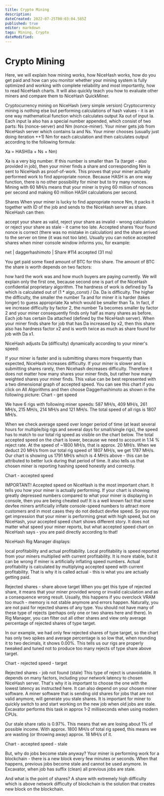 ```yaml
---
title: Crypto Mining
description: 
dateCreated: 2022-07-25T00:03:04.585Z
published: true
editor: markdown
tags: Mining, Crypto
dateModified: 
---
```

# Crypto Mining
Here, we will explain how mining works, how NiceHash works, how do you get paid and how can you monitor whether your mining system is fully optimized and working with complete reliability and most importantly, how to read NiceHash charts. It will also quickly teach you how to evaluate other miners and compare them to NiceHash QuickMiner.

Cryptocurrency mining on NiceHash (very simple version)
Cryptocurrency mining is nothing else but performing calculations of hash values - it is an one way mathematical function which calculates output Xa out of input Ia. Each input Ia also has a special number appended, which consist of two parts: Ns (nonce-server) and Nm (nonce-miner). Your miner gets job from NiceHash server which contains Ia and Ns. Your miner chooses (usually just doing iteration ++1) Nm for each calculation and then calculates output according to the following formula:

Xa = HASH(Ia + Ns + Nm)

Xa is a very big number. If this number is smaller than Ta (target - also provided in job), then your miner finds a share and corresponding Nm is sent to NiceHash as proof-of-work. This proves that your miner actually performed work to find appropriate nonce. Because HASH is an one way function, there is no other possibility for miner but to try many nonces. Mining with 60 MH/s means that your miner is trying 60 million of nonces per second and making 60 million HASH calculations per second.

Shares
When your miner is lucky to find appropriate nonce Nm, it packs it together with ID of the job and sends to the NiceHash server as share. NiceHash can then:

accept your share as valid,
reject your share as invalid - wrong calculation or
reject your share as stale - it came too late.
Accepted shares
Your found nonce is correct (there was no mistake in calculation) and the share arrived to the server on time (it was not too late). Usually you can notice accepted shares when miner console window informs you, for example:

net | daggerhashimoto | Share #114 accepted (31 ms)

You get paid some fixed amount of BTC for this share. The amount of BTC the share is worth depends on two factors:

how hard the work was and
how much buyers are paying currently.
We will explain only the first one, because second one is part of the NiceHash confidential proprietary algorithm. The hardness of work is defined by Ta which is calculated out of (1 * algo_const) / Da. Da is difficulty. The higher the difficulty, the smaller the number Ta and for miner it is harder (takes longer) to guess appropriate Xa which would be smaller than Ta. In fact, if we increase difficulty by factor 2, the number Ta becomes smaller by factor 2 and your miner consequently finds only half as many shares as before. Each job has certain Da attached (defined by the NiceHash server). When your miner finds share for job that has Da increased by x2, then this share also has hardness factor x2 and is worth twice as much as share found for job with Da x1.

NiceHash adjusts Da (difficulty) dynamically according to your miner's speed:

If your miner is faster and is submitting shares more frequently than expected, NiceHash increases difficulty.
If your miner is slower and is submitting shares rarely, then Nicehash decreases difficulty.
Therefore it does not matter how many shares your miner finds, but rather how many weighted shares your miner finds. This value can be best represented with a two dimensional graph of accepted speed. You can see this chart if you click on All Algorithms and then choose Daggerhashimoto as shown in the following picture: Chart - get speed

We have 6 rigs with following miner speeds: 587 MH/s, 409 MH/s, 261 MH/s, 215 MH/s, 214 MH/s and 121 MH/s. The total speed of all rigs is 1807 MH/s.

When we check average speed over longer period of time (at least several hours for multiple/big rigs and several days for small/single rigs), the speed has to match to our total rig speed as visible on the chart below. The total accepted speed on the chart is lower, because we need to account in 1.14 % reject rate. At the speed of ~1800 MH/s, that is approx. 20 MH/s. When we deduct 20 MH/s from our total rig speed of 1807 MH/s, we get 1787 MH/s. Our chart is showing us 1791 MH/s which is 4 MH/s above - this can be attributed to better luck during that period of time. It also tells us that chosen miner is reporting hashing speed honestly and correctly.

Chart - accepted speed

IMPORTANT! Accepted speed on NiceHash is the most important chart. It tells you how your miner is actually performing. If your chart is showing greatly depressed numbers compared to what your miner is displaying in console, then you are being cheated out! It is a well known fact that some devfee miners artificially inflate console-speed numbers to attract more customers and in most cases they do not deduct devfee speed. So you may get impression that your miner is performing great with high speed, but on NiceHash, your accepted speed chart shows different story. It does not matter what speed your miner reports, but what accepted speed chart on NiceHash says - you are paid directly according to that!

NiceHash Rig Manager displays:

local profitability and
actual profitability.
Local profitability is speed reported from your miners multiplied with current profitability. It is more stable, but it can be wrong if miner is artificially inflating speed numbers. Actual profitability is calculated by multiplying accepted speed with current profitability. That is why it is called actual - this is what you are actually getting paid.

Rejected shares - share above target
When you get this type of rejected share, it means that your miner provided wrong or invalid calculation and as a consequence wrong result. Usually, this happens if you overclock VRAM too much - memory is not stable anymore and errors happen. Naturally, you are not paid for rejected shares of any type. You should not have many of these type of rejects (perhaps only one or two shares here and there). In Rig Manager, you can filter out all other shares and view only average percentage of rejected shares of type target.

In our example, we had only few rejected shares of type target, so the chart has only two spikes and average percentage is so low that, when rounding it to two decimals, it shows 0.00%. This tells us our rigs are properly tweaked and tuned not to produce too many rejects of type share above target.

Chart - rejected speed - target

Rejected shares - job not found (stale)
This type of reject is unavoidable. It depends on many factors, including your network latency to chosen NiceHash server. That's why it is important to choose the one with the lowest latency as instructed here. It can also depend on your chosen miner software. A miner software that is sending old shares for jobs that are not valid anymore, will generate you stale shares. It is important for miner to quickly switch to and start working on the new job when old jobs are stale. Excavator performs this task in approx 1-2 milliseconds when using modern CPUs.

Our stale share ratio is 0.97%. This means that we are losing about 1% of possible income. With approx. 1800 MH/s of total rig speed, this means we are wasting (or throwing away) approx. 18 MH/s of it.

Chart - accepted speed - stale

But, why do jobs become stale anyway? Your miner is performing work for a blockchain - there is a new block every few minutes or seconds. When that happens, previous jobs become stale and cannot be used anymore. In Excavator, when job has suffix (clean) all previous jobs are stale.

And what is the point of shares? A share with extremely high difficulty which is above network difficulty of blockchain is the solution that creates new block on the blockchain.